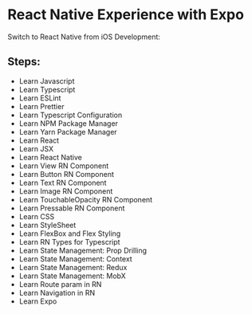 # React Native Experience with Expo

Switch to React Native from iOS Development:

## Steps:

- Learn Javascript
- Learn Typescript
- Learn ESLint
- Learn Prettier
- Learn Typescript Configuration
- Learn NPM Package Manager
- Learn Yarn Package Manager
- Learn React
- Learn JSX
- Learn React Native
- Learn View RN Component
- Learn Button RN Component
- Learn Text RN Component
- Learn Image RN Component
- Learn TouchableOpacity RN Component
- Learn Pressable RN Component
- Learn CSS
- Learn StyleSheet
- Learn FlexBox and Flex Styling
- Learn RN Types for Typescript
- Learn State Management: Prop Drilling
- Learn State Management: Context
- Learn State Management: Redux
- Learn State Management: MobX
- Learn Route param in RN
- Learn Navigation in RN
- Learn Expo
